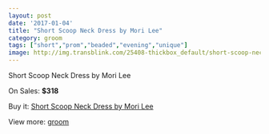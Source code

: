 ```yaml
---
layout: post
date: '2017-01-04'
title: "Short Scoop Neck Dress by Mori Lee"
category: groom
tags: ["short","prom","beaded","evening","unique"]
image: http://img.transblink.com/25408-thickbox_default/short-scoop-neck-dress-by-mori-lee.jpg
---
```

Short Scoop Neck Dress by Mori Lee

On Sales: **$318**
<a href="https://www.transblink.com/en/groom/8007-short-scoop-neck-dress-by-mori-lee.html"><amp-img layout="responsive" width="600" height="600" src="//img.transblink.com/25408-thickbox_default/short-scoop-neck-dress-by-mori-lee.jpg" alt="Short Scoop Neck Dress by Mori Lee 0" /></a>
<a href="https://www.transblink.com/en/groom/8007-short-scoop-neck-dress-by-mori-lee.html"><amp-img layout="responsive" width="600" height="600" src="//img.transblink.com/25409-thickbox_default/short-scoop-neck-dress-by-mori-lee.jpg" alt="Short Scoop Neck Dress by Mori Lee 1" /></a>

Buy it: [Short Scoop Neck Dress by Mori Lee](https://www.transblink.com/en/groom/8007-short-scoop-neck-dress-by-mori-lee.html "Short Scoop Neck Dress by Mori Lee")

View more: [groom](https://www.transblink.com/en/61-groom "groom")
